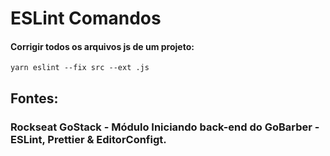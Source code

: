 # ESLint Comandos

#### Corrigir todos os arquivos js de um projeto:
```
yarn eslint --fix src --ext .js
```

## Fontes: 
### Rockseat GoStack - Módulo Iniciando back-end do GoBarber - ESLint, Prettier & EditorConfigt. 